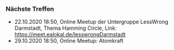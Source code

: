 ### Nächste Treffen

  * 22.10.2020 18:50, Online Meetup der Untergruppe LessWrong Darmstadt, Thema Hamming Circle, Link: https://meet.ealokal.de/lesswrongDarmstadt
  * 29.10.2020 18:50, Online Meetup: Atomkraft
